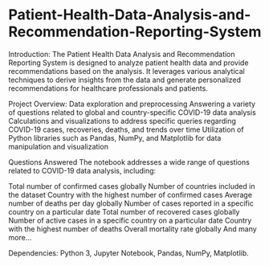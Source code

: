 # Patient-Health-Data-Analysis-and-Recommendation-Reporting-System


Introduction:
The Patient Health Data Analysis and Recommendation Reporting System is designed to analyze patient health data and provide recommendations based on the analysis. It leverages various analytical techniques to derive insights from the data and generate personalized recommendations for healthcare professionals and patients.

Project Overview:
Data exploration and preprocessing
Answering a variety of questions related to global and country-specific COVID-19 data analysis
Calculations and visualizations to address specific queries regarding COVID-19 cases, recoveries, deaths, and trends over time
Utilization of Python libraries such as Pandas, NumPy, and Matplotlib for data manipulation and visualization

Questions Answered
The notebook addresses a wide range of questions related to COVID-19 data analysis, including:

Total number of confirmed cases globally
Number of countries included in the dataset
Country with the highest number of confirmed cases
Average number of deaths per day globally
Number of cases reported in a specific country on a particular date
Total number of recovered cases globally
Number of active cases in a specific country on a particular date
Country with the highest number of deaths
Overall mortality rate globally
And many more...

Dependencies:
Python 3, Jupyter Notebook, Pandas, NumPy, Matplotlib.
